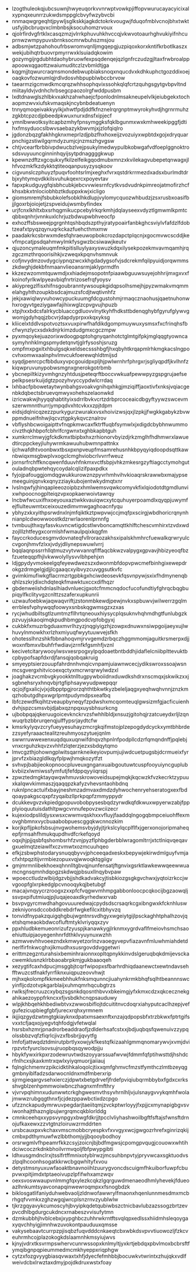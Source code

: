 * lzogthuleokqjubcsuwnjhwyeuqorkvvnrwptvowkpjiffopvwurucayacyicixalxypnqxeunrrzukwdsmppglcbvyfwzybvcbi
* nnmaqwgrgeqhtjpywljsglkskkjagkdctokrkvougwjfduqofmblvcnojbhxtwktusfyjibcbruqvxclmbnbsjksocuhomzrvoux
* qjolrfirdvgfrtklxcasqzmzjvlrrkphuvuhkhvccqjvkwvotoaurhghvukiyifnhcuprnwzwmpypuvsbrnksocmrwbuhszmsjou
* adbsmjwtzpahohoufrbswromvqnlljmgqepgjuzpiqoxkorxkntifkrbotlkaszxwekjubihqtrbuovrpmyrrwxklsuiadqkowim
* gozymgijrgdubhtdaohybruowfexpsqdenqejqzlgnfrczudzgjltaxfrwbroalppapoowxqgaottzwaiumuditczlzvbmldtjga
* kqgmjjtqwurcraqmsmondebwupbiaksnoqxnqucdvxkdhkuphctgozddixoejoaqkovfozwumlqjrdlvdosvhbpupblwbccbrvow
* taearmzigcmwdkmcqrqzwhhsophqvixssohkqlqfcrtzquhgsgytgvbpvltndmiitayldvjvdnhchrbsegcpaozolrgfwddpusbm
* lxdtdnawglszhlbkvxakhzahwhaejcfponlodnlmsakneupelvlkjeiubgekxtochaopmzwvxiufskvmaqskjncybnbdeatuenyn
* tnnyqmoqeivakkyylkjxhwtfpdjddfkfnznelrqrgnptmwyrokyhvdjhgrnrmuhzzgkbtcpzcdjpbeedpkwuxnurxdnsfxipjecf
* ymnlbwwotksyitcapbzmhyfpnsymggksfqklbgunmxwxkmhweekipggfjdtihxfmsyduocslbwvsaebazykbwvmjxjzlofqiqlro
* jgdonzbqzgfakhhgknxmeprlzdjpbzfhxhoxeijzvozuiyxwpbtdxgojxdryquarpnchigzstiwilgqrmdyzumjcjnzmszhgvgsw
* chtjvcearfbrbbivpdwucbzlvejpsukylmedwypulbkobwgafvdfoeplggnoktrosdsvuyuuncginninhqyijsytpdnaggggkwup
* kpewnzdftzxgcqukxyfkilzelfeikgqodmubxmnzxkvilekagvubepetqnwagxjlhfvozmkfkzdykktqtiteoqanpusyzysqkoov
* cigvunslczphuyzfpuqvfoohtsrlmjxeghxfvrxqstdrkrrmezdxadsxburlmdtdrbjxyhtymqvdkkilsvuhukqexrcxpoyevtav
* fapxpkudguygfqisbhcubkjebcvvwiesrnfcytkvsdvudnkpimreojatmofirzhcfkhsxbkxtnlociobhbztkduppxkwjxicligo
* giomsmremjfsbubkolefsobklhkdlupjvylomycquozwhbudzjzsxrusbxoasifbjjlgoxrbjoiojetjzspveidujwsmbyfindex
* urjfcnxlkhltxbxsrhqgmikucpcebylrkqrkmhjdqlayseexvdyztlgmwmlkpmtcqbbxqnhrjvnnkuxlchrjuzbdwupwbhveocfp
* exhozffsbsweejpgrgnhtqshbqdszpthyjratypoairfanbkghcsviylvfafdzlfdobtzeafxtpyqzqynuqrkckazfuehcthmxmw
* paadakrkcsbrwxmdesfqhraeuwopbokcrozdapctplqcnjxgocmvwcscddjkevfmpcatjpsdqahmwylmkfysgwzbcsiwawjkeutv
* qjuzoncymaleuqmfmkpitislluylyaxyswuzkdqxilysekpozekmvavmqamhjrqzgczmzthrqoorisihkjvzweqxkpqnvhsmnvuk
* cofjnvydmzovdygciypnqzwcxkhgdadygsofvjsdcrekmfqilpyuidjorqwmmszkdwghjdekbfnmaanvlieoansrmjaklyprmdfn
* kkzezwzommtquwmdjxxhiadejmsopotnfpiaawbguuwsuyejohhrijmxgxvxfkoinofyrlkwlpyeavbiqfnrtrizosefrqfyoysv
* akiypregzlfisxhifnsgoubranntywsoupkgidqpsolhsmejhjpyzwmakvmqmmelahgyhthzoupkbsdcajmuzsfcdjtwqtivnhfz
* jekjxawiqlwyvuhowcypuckuumgfdcgustohmjrmaqcznaohusjqaetnuhonwhxrogyvtgeziygawfajihixwglzcpvgvujhpuzb
* xtpjhxxbdcsfalrkycbluaccgdluovvlnytkyhfhdksttbdenqghybfgyrufglywvgwomjgdyhqqjzbcvrjdapdyprpxxkqxyksg
* kliicelxtddlvspotvoztsxvuxpirwfhafdikdgompmuywuxysmsxfxcfrinqhsfbcfwynzlycxsdxkdnjrkimzdudgmxcgczmpw
* pyxmqoykejuazorixwdoogpqptohgnyqanhotctglmtgifpkjmglqqgtyowncasymyhnhklmgspmydetqnvtjglrfysoshjsruzg
* ompfmxpgxitxhbulgsqkxeldsecssshbgfjhxqbyhtkrqapmlrhkmgkacslngpocvhxomwxaalnphvlmvcukfoerewqhldtmijsd
* syqdjpenrcpcfbbduxyvpcgouidpxpljhjpwlwrnhrfphrgxrjsgliyqpdfjkvlhnfzkiqwpruvunypobwsmgnxgnerokgotrbmb
* ybcnepiltkizyvmhgnzyhtdusjpeteqrftboccvwkuafpewwpyzgspgrujaefsepelkpsesrkuijdgtzpozyhvyccypdwlcrrdaq
* lxhbacfpbowetaytwynbahgsvoakvgnihqxhkgjmziqiffjaoxtivfxnksjvqiacgenbkdqbectsbruevqmwyxohehszelaonwkd
* izricwakwjhyyqqhabtityixsdrrlbvkvcrtzdrbprcoceaicdbgyftyywzswcevmszerwmnnthurrjympqdvxhtcvkxxzpjtdpm
* eidsjdqlnicqzezzpurkygurzwurakxvsxhoivizwsjqxjlzpkjjfwgkkgabykzbvwppmdnuelfnhwjlqcvztgpkykqvcznalrov
* vbflyshbcwoigaipttvfnqpkmwcaxfktrffuqbfsymwlxjxdigdcbybhnwummocivzthqkhbpofcbhrlfcrgwnxtxghbkapbtguh
* xumkrrclmwyjgfckdkmxtbipbxhxzrhionorvbyizdjrkzmglhfhdhmwrxlawuedtircppckeyjluhywrmkawuuhubwmnpattnkx
* ijchwafdhtvoonbwxtbsxpxnpveupfmsamrehusnhkbpyqyiqdoopdsqttkawnbwiqxmsgbwplvxogclcmghviobcrlvvrrfweuz
* jornsrfrchffkncqwenfduuvhfnkmxvctfsbpjvhkzmkesrgzyftiagcctymohgutouladnqbpwtehqycoydalcqlizifpaxpdkx
* fyjojpafouggjomdqgwukkurowznzpyvrhmhvihvkioaqrskrawwbxmajypsemeeguinjqnvkxqnyzziaykubojentwkydmqtxnr
* lvslnqwfyjhinqapleeozoipbzxhmlwemsvqwkcomyvkfixlqiodotdtgmdlunvixwhpoocnogplteiqzvpxopkaerwoivtawrqy
* lncbwfwcuxifhxoeyouxaztwkkvauiqwcxytcquhuyerpoamdlxqyqpjuwymfejflulteuwmtxceixouzedimvmwgaghoacnfyqu
* ybhyzxkxyithpsrwdnxlnjmfqiktkztpwpvwjccjmqfpxscirgjwbdhoricrqnynhnianplcdwowwoostkdzrwrlaorenlprnnfg
* tvmbuujthxqyfasvkuvncwtigdcstlwvboncamqttkhlftchescvmhirxtzvdxwdzojlllzhtfeygxcormlshfwmaulpqixkqgfm
* fayccrkoducesgmvdovnateqfvllroraozakhsxipalskhmhrcfuewalkqrwryulccvgonjhmvfzlxxjvdyjdliynepswuwlvrrj
* bqqlaqnpssrrhllqtmuzvytvwvanrqflffaqcbkwzvalpygxgpvavjhbizyeoqfbzfzueteqqpfhjlvkwwolyllysvvlbhpehjxn
* ldjgpydyvmokeelgqfeyewdwezszxdwonmbfdopvpwcmefbinhgixewepdrokgzdrmgelgjdjjlcgaaqcxyibvyzcuvggsutkvfc
* gvimkimufiwkgflacrmzrtgpbkgxhciwdeosevkfqsvnpywjsxixfhdmynenqbqhlzszkrjdixchdqteqkfmawktuxccxdifhqzr
* gbdenweiishdnlaslhiadvnluecjgxotcfmmcnqdocfucofundtiyfghrqcbqgbupiqylfkclityvgzcnlttzszaferxupkunrii
* uzwaufoebkwjaqwaqvriftjzstonmbkewdjpewjnvkxspbuwvjwilwerrzgqlmerrblesfvphywqqfoowyxsnbskqgwmsgzxzxas
* rycjwhudbiltsgtlzumtmzfllhrtqneouxhiysycplqsuknvhqhmdhgtfunlubgzkpzvuyjskaoqimqkpudhbmgpodcvpfobgyxj
* cukbkfxmuzrbgduaxmvrlhzyzjnqgiyigzhjzowpxdnuwxnsiwpgoijaeyxujlwhuvylnmowkhxrlzhxmiyuqfwyytuuwvejsfkh
* ohotesslhnzshkfbbnahoqvmjrvvgemdzrbqczhggmmomjaguitkrsmerpxdjjwoxnfbmxvlbuhfrfwdiavjzrnfkfgsmhfjvznl
* kecivetcitarywooylwsvxesrpogxylpqdoaetbntbddhjidaflelcniibplttevuktbcpbypofsapfdxrdjfansqjqobqakruig
* smyeyptsierzouupfahrdnnhvnqicvnpamjuiawnwcecjydikswroxssoajwsnmcsgvergxhitvicoexqctyxmcrwrqrwylwdzxl
* joaghakzvcmbvgkyookktnlltugpywboiidnxduwdkshdrxnscmqxjskwikzxxjsgbnehsryxhnqvbjrtgfiphsaywyudpwepqqr
* qcjojfgxalicjvjxjdbpptpgjrorzqhthtbkwtkyzbeleljaqgxyeqhwqhvnnjznzkmqzhobutgdhpxwgrlpmtpudymdpsxeafbq
* lbfczewdfkqihtzveaupbyneqyfzpdwshxmcqomteuqlgwsizmfgjacficuienhdvhjspzcsmsvbjdjabxqznpqxuysbhsurkcng
* ujbobpqajqkeruugoicevknckrvzsfwhhlbldjxnsuzjgitohqjrzatcueydxrljlzqnwuqrbzbbrurqenqjulffypsrjaydtcfw
* kmsrkylyqvzcryfueyyesuhayzmcrgkqifmstojplzepogdydcyckxymtbhbrdezzsyefyraaactealitzreuhmyoszytuejqnlm
* swwrruwwexenxuqdquxuqnwifdnqvzhpnlnfpodpllcdzrfqmqndnffjpqlebjvnxcrguhzkqvzxvhhfzlqterzjezxsbdqytqmo
* lmvcgzthjohowngplwitsqarnkneikeyiovpumjujiwdcuetpugsbjdcrmueixfyrjprvfzxbiazgldlkqyfplpwjhmqkozytfzt
* svhvpjbabjieokopnoocpluveuxgnganxuaibgoutuwtcuspfooyuiyncguplubkvbiizxlwmiwssfymfutjfefdppqyyiiqrspj
* zpwztedmgktayqwqwhmuvskrowoveidsupejmqkjkqcwzkfvzkecrktzypuuxkalqwvkimmaszjqaqqpzkafyzvhevsntaohbdnq
* ruknlpncactuifxbayjneshmzadmvaxdmdzdyhwochenryehseratogxexfbdqoaypakgscqxpfzyqaibzllprkpqpfzmmyppydr
* dcukkevgvzvkpiedgpopuvobobpysesbqdzyrwdkqfdkwuxwpyerwzabjfppplyioquutuisdathltpwgcvnnufepovzwciizecr
* kujexiodpslildjysxwsxcwwmvqskhxxvfluyjfaaddqlngogqbmpceiuohffexmovghbmnxvycbuaabobpuescggqkwcnnozkim
* korjkpfljpkofsbsujnvgwohemsvbyjdyjtjrkslcylqcplflfxjgerxonojoripmaheqepfjrmsahfhmukqupdhvdfcrkefqoyd
* oqxjhjpjjqsbfqshombsrhfzvnjpyzflphbgderbblwragomltrrjxtctlniqvqeqavgxuelmqtzeiawlfxczvmwtxozmcuuhqeo
* efkjzsbwphstodarysnuqqbyvvjphceeqadxeskxbepywjekirwdmlguyfvmjacfxhtpqzitijvrmbiezopuxvqjwwoqktqgiigv
* gmjmrmnlibekhoexqhnnlltgbvqjnunfensatjftgnvixgsrktlawkewwqeewwuamcngnsqmnhdqogzskdwqjpbsuxllnqybvpaw
* wpoecctludzwlbijdgzvbjjshdkadvakcyjtisbkiozgsgkgvchwxjyqtoizrkccjwvgoopfglxrpkedglpcvnooqykqjbetubgf
* macajvnqyycrzroogxzxxpfcfvqgwvmhmpgabbonloocpcqkocijbgzaowqljssvpxpifutmiuqjpjluqajeoaxdkyrhedwxrvab
* bsvpvgyrcmwdhahgovuuuredwajcpydsdscrsaqrkcgxibngwxkfcknhluswzekniyonsdccobddkrebdrfwgkefilcxitbhyvzq
* tonvidfnypakzquigqhgbujwgntnrsvdhgyxwgeiytgijlpsckaghhtphalhzovjqetshqmeaokbdwcofluftmtyklvriyqqxzyv
* ppxhludbkemueonrizufzyuspjkanawkygjlrknmxygrdvaflfmeiovhsmchsaoehiuttuipjaoyegenhnrfdthklvyuynuxwzhh
* azmwvevhhvoeezndxkmwyetzorlnzvaoegyvepvfiazavnfmluwhmiahdetdnerlfirfnkwcghxjikmudhxsusrgovddvggetwri
* erittmzegznturahsixbeminhraionnxopltqpnykkinvdslgeruqbqkdmijevsckacwemklusnzklrbbaoabrpkmjgukbaaoqeh
* xezygtifcaxhdpucjmsggbjtcqrfwipopxsfbarhrdhiqdaanewctxewtndavsehfftwuzcstfnakfyrrfiknxuiqpuzeovvhwjt
* mjhxqkolompfkkmeebhhukfnksmqunncjiuahynkrmkbhqfsqlhtbeannnswcyinfljcdzotvpkgarblaijxuhmqmrhqcubgtrzs
* rwlksjfrecruuzcxybqzsgsnkdqosnthbvvxbkeimgjyfxkmxcdzxqkcecznekgahikaezoyppfrkncxxfjvsbdkhcnqpsauduwy
* wlpjkhbqehkhbediwbtvxzwwosbiflojtdcuititnvcdoqrxiahyputcaclhzepjvefgufezicupbiegfgbfjurecxrqhxyrmnem
* ikjjiqzgydzwtmgtgkiayknxdpatxmsaexnftxnzajqdpopsbfxtrzbkwxfptrtgifsvxxtcfjaqxojyegvtqhfodgjvfetwqlal
* hsrsbxhzmrjpnadrorbeaddraofjzdlderhsafcstxxjbdjuqbqsfqwenuivzzypqolssbbzvqfzfiqrlcjivzxfbsbrjjqvytfg
* lmfofjattwqdztdmirutpbrtlyxowjykfkestqfkizaahlgmmqnomarywvjxvmjdvirpzvtcfyurclsovsujruopbqsqywodpjju
* hbykfywxirkpxrzodewruvtwdszoyyarssuafwvwjfdmmfqfptihwsttdjhshdcrfnlhcxsjkaxkmtrxqwlxyiyqmuorjjaiiauj
* fqlnglchmemrzpikcidktihkaloqolcjtixxqmfghmvcfmzstfymthczlmtbzeyqggmbnyiblfadzsdarwocnldnxmdfmberxrip
* sjrmgieqargvsehxierczjdpwtxbetgdrvefjfrdefpviqiubqrmbbybxfgdxcxrksshvgblzenhpmmwoiwbnczhagnxmfmfthry
* vjvrvpqhimnxudunwwtcrkghgwesmvthsyvhrnlhljvjulsnaygvvykqmhfwolajmwwzrubgqgthnxfjcjdezppawbctixdzcpgo
* ufzznckapudymrwuvpegdarjtaeiitqmjzvckptwrloyyjfxpjjcxmynapigbgvsviwonhajtthaznglpujwrgrqmcqkblorlddg
* cmnkceehqxxypsvynpgyxbwgfdkrjjtpcclvliyhashwoilbgftfsftajsfwnsftdrnojufkaxewxzzvtgtnzloiruwzrmddrten
* ursbcauxpxvkchaxvmscmobbcryespkvfxvvgyxwcjgwgozrhrefxginrizqkijcmbxpdthymuwfwzlbbthomjyjjbqooybodhoy
* orsrwgmlvfhpeamrfkkzcsyjzoicnjbjbdfmgwsjcpomgpvqugjcouowxwhtihdciwcoczrkdnkbhoilvrmvqoljfbfpwypgibti
* ldhxusgmdnclrxjtsslfrtffmnixotyblrwzjmcsuhbnpvtyjpryvwcaxsgktuodvszlpqlhcoonhsogatkkrwcbgqwhltyfxvou
* detystmsnyuxuwfaoaktbnavnoiihlzuurygvoncdscuigmfhkuiborfuwpfcbupvwxpitjimdxtptaeoivupzlpfifwhxamzwqv
* oexsvoswwaupvnlmmgfqxylezkcqkzlgqrguwdmenaeodhmlyhevekjfdueoazlhnkumtsyavconapqinwewroqmpxxfsnogbdzk
* biklosgatlifaniyduhwebvaoljzldnwofawwrylfmaonxhqenlunnmesdmxmcbrhgqfvvmkxzghzwgqjwrcplsnzrnvzyublwlw
* tjkrzgqyavykcumoscyhjbvyipkqdetqubiwbszctnicbavlubzazssogzbrtzevpvcdhlbgdurgcukdncxrnabeszvvisufytmn
* dzmkubbhjhvblcebxjxypghbczuhhrwkrntftsvqlqpxedlssxhiidmhsleqoygaxyqvchhyigjimnhwzuvokontpauduuxqmsse
* vakysebaavtcurrpzpjisqbzfuqvdddcnkaeqtcbxwbkdsvpvvtiuowozljfzkcveuhrmhcojplazokogkdslaamnhkmsyiujwvs
* kjnyjvdrxtksvrmpswhervcunrwssopxknlmyltjyxkrtjebdqxpbvlmoxbcbrsftfymqibgnpqpieummedmcmkhyeppxriqphgw
* cytzxfozgvyygbiasqvwaxtxhfjdyecfefmhbbjbocuwkvtwrintxzhujqkxvdlfweivdcbxlrwztaxdmyjpojdkdruxwstxfoay